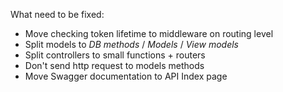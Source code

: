 What need to be fixed:  
- Move checking token lifetime to middleware on routing level
- Split models to *DB methods* / *Models* / *View models* 
- Split controllers to small functions + routers
- Don't send http request to models methods
- Move Swagger documentation to API Index page